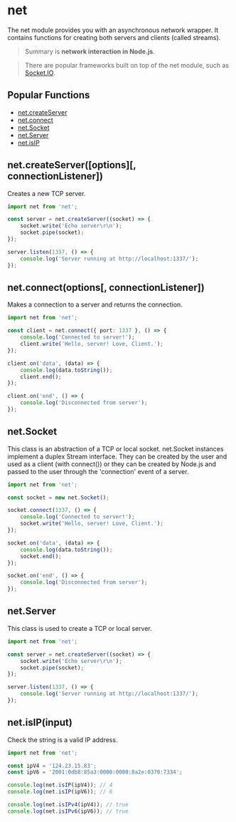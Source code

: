 # net

The net module provides you with an asynchronous network wrapper. It contains functions for creating both servers and clients (called streams).

> Summary is **network interaction in Node.js**.

> There are popular frameworks built on top of the net module, such as [Socket.IO](https://socket.io/).
## Popular Functions

- [net.createServer](#netcreateserveroptions-connectionlistener)
- [net.connect](#netconnectoptions-connectionlistener)
- [net.Socket](#netsocket)
- [net.Server](#netserver)
- [net.isIP](#netisipinput)

## net.createServer([options][, connectionListener])

Creates a new TCP server.

```typescript
import net from 'net';

const server = net.createServer((socket) => {
    socket.write('Echo server\r\n');
    socket.pipe(socket);
});

server.listen(1337, () => {
    console.log('Server running at http://localhost:1337/');
});
```

## net.connect(options[, connectionListener])

Makes a connection to a server and returns the connection.

```typescript
import net from 'net';

const client = net.connect({ port: 1337 }, () => {
    console.log('Connected to server!');
    client.write('Hello, server! Love, Client.');
});

client.on('data', (data) => {
    console.log(data.toString());
    client.end();
});

client.on('end', () => {
    console.log('Disconnected from server');
});
```

## net.Socket

This class is an abstraction of a TCP or local socket. net.Socket instances implement a duplex Stream interface. They can be created by the user and used as a client (with connect()) or they can be created by Node.js and passed to the user through the 'connection' event of a server.

```typescript
import net from 'net';

const socket = new net.Socket();

socket.connect(1337, () => {
    console.log('Connected to server!');
    socket.write('Hello, server! Love, Client.');
});

socket.on('data', (data) => {
    console.log(data.toString());
    socket.end();
});

socket.on('end', () => {
    console.log('Disconnected from server');
});
```

## net.Server

This class is used to create a TCP or local server.

```typescript
import net from 'net';

const server = net.createServer((socket) => {
    socket.write('Echo server\r\n');
    socket.pipe(socket);
});

server.listen(1337, () => {
    console.log('Server running at http://localhost:1337/');
});
```

## net.isIP(input)

Check the string is a valid IP address.
```typescript
import net from 'net';

const ipV4 = '124.23.15.83';
const ipV6 = '2001:0db8:85a3:0000:0000:8a2e:0370:7334';

console.log(net.isIP(ipV4)); // 4
console.log(net.isIP(ipV6)); // 6

console.log(net.isIPv4(ipV4)); // true
console.log(net.isIPv6(ipV6)); // true
```
